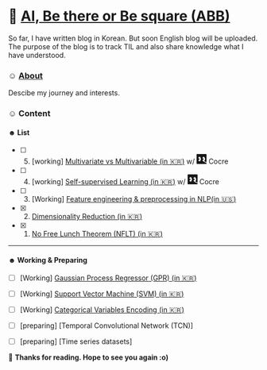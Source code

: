 # 🦷 [AI, Be there or Be square (ABB)](https://soyounson.github.io/)

So far, I have written blog in Korean. But soon English blog will be uploaded. The purpose of the blog is to track TIL and also share knowledge what I have understood. 


### ☺︎ [About](https://soyounson.github.io/about/)
Descibe my journey and interests. 

### ☺︎ Content 
#### ☻ List
- [ ] 5. [working] [Multivariate vs Multivariable (in :kr:)](https://soyounson.github.io/variate_variable/) w/ <img src="/images/B-icon-ver.png" width="20"> Cocre
- [ ] 4. [working] [Self-supervised Learning (in :kr:)](https://github.com/soyounson/soyounson.github.io/edit/master/_posts/2022-6-3-SSL.md) w/ <img src="/images/B-icon-ver.png" width="20"> Cocre  
- [ ] 3. [Working] [Feature engineering & preprocessing in NLP(in :us:)](https://soyounson.github.io/NLP_FE/)
- [x] 2. [Dimensionality Reduction (in :kr:)](https://soyounson.github.io/DR/)
- [x] 1. [No Free Lunch Theorem (NFLT) (in :kr:)](https://soyounson.github.io/NFLT/)

-----------------------------------------------
#### ☻ Working & Preparing 
- [ ] [Working] [Gaussian Process Regressor (GPR) (in 🇰🇷)](https://soyounson.github.io/GPR/)
- [ ] [Working] [Support Vector Machine (SVM) (in :kr:)](https://soyounson.github.io/SVM/)
- [ ] [Working] [Categorical Variables Encoding (in :kr:)](https://soyounson.github.io/Encoding/)

- [ ] [preparing] [Temporal Convolutional Network (TCN)]
- [ ] [preparing] [Time series datasets]

🌺 **Thanks for reading. Hope to see you again :o)**
